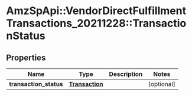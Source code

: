 # AmzSpApi::VendorDirectFulfillmentTransactions_20211228::TransactionStatus

## Properties
Name | Type | Description | Notes
------------ | ------------- | ------------- | -------------
**transaction_status** | [**Transaction**](Transaction.md) |  | [optional] 

